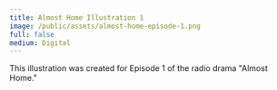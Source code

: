 ```yaml
---
title: Almost Home Illustration 1
image: /public/assets/almost-home-episode-1.png
full: false
medium: Digital
---
```


This illustration was created for Episode 1 of the radio drama "Almost Home."
